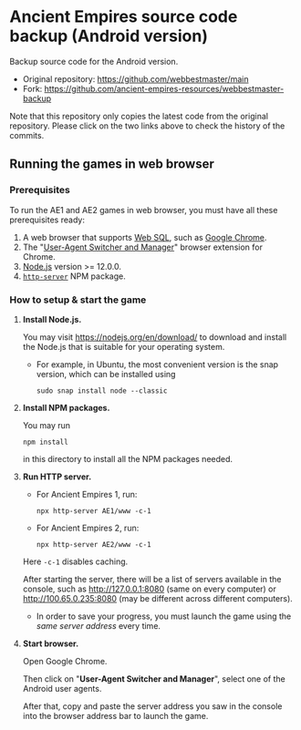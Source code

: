 # Ancient Empires source code backup (Android version)

Backup source code for the Android version.

* Original repository: https://github.com/webbestmaster/main
* Fork: https://github.com/ancient-empires-resources/webbestmaster-backup

Note that this repository only copies the latest code from the original repository. Please click on the two links above to check the history of the commits.

## Running the games in web browser

### Prerequisites
To run the AE1 and AE2 games in web browser, you must have all these prerequisites ready:
1. A web browser that supports [Web SQL](https://www.w3.org/TR/webdatabase/), such as [Google Chrome](https://chrome.google.com).
2. The "[User-Agent Switcher and Manager](https://chrome.google.com/webstore/detail/user-agent-switcher-and-m/bhchdcejhohfmigjafbampogmaanbfkg)" browser extension for Chrome.
3. [Node.js](https://nodejs.org/en/download/) version >= 12.0.0.
4. [`http-server`](https://www.npmjs.com/package/http-server) NPM package.

### How to setup & start the game
1. **Install Node.js.**

    You may visit https://nodejs.org/en/download/ to download and install the Node.js that is suitable for your operating system.
    * For example, in Ubuntu, the most convenient version is the snap version, which can be installed using
        ```shell
        sudo snap install node --classic
        ```
2. **Install NPM packages.**

    You may run
    ```shell
    npm install
    ```
    in this directory to install all the NPM packages needed.
3. **Run HTTP server.**

    * For Ancient Empires 1, run:
        ```shell
        npx http-server AE1/www -c-1
        ```
    * For Ancient Empires 2, run:
        ```shell
        npx http-server AE2/www -c-1
        ```

    Here `-c-1` disables caching.

    After starting the server, there will be a list of servers available in the console, such as http://127.0.0.1:8080 (same on every computer) or http://100.65.0.235:8080 (may be different across different computers).
    * In order to save your progress, you must launch the game using the *same server address* every time.
4. **Start browser.**

    Open Google Chrome.

    Then click on "**User-Agent Switcher and Manager**", select one of the Android user agents.

    After that, copy and paste the server address you saw in the console into the browser address bar to launch the game.